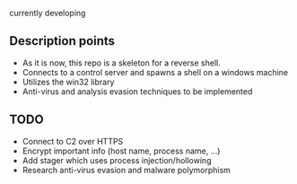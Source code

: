 currently developing
## Description points
- As it is now, this repo is a skeleton for a reverse shell.
- Connects to a control server and spawns a shell on a windows machine
- Utilizes the win32 library
- Anti-virus and analysis evasion techniques to be implemented

## TODO
- Connect to C2 over HTTPS
- Encrypt important info (host name, process name, ...)
- Add stager which uses process injection/hollowing 
- Research anti-virus evasion and malware polymorphism
